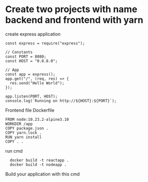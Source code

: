 # Create two projects with name backend and frontend with yarn

create express application

```
const express = require("express");

// Constants
const PORT = 8080;
const HOST = "0.0.0.0";

// App
const app = express();
app.get("/", (req, res) => {
  res.send("Hello World");
});

app.listen(PORT, HOST);
console.log(`Running on http://${HOST}:${PORT}`);
```

Frontend file Dockerfile

```
FROM node:10.23.2-alpine3.10
WORKDIR /app
COPY package.json .
COPY yarn.lock .
RUN yarn install
COPY . .

```

run cmd

```
  docker build -t reactapp .
  docker build -t nodeapp .
```

Build your application with this cmd
